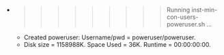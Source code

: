 * >>>>>>>>> Running inst-min-con-users-poweruser.sh ...
  * Created poweruser: Username/pwd = poweruser/poweruser.
  * Disk size = 1158988K. Space Used = 36K. Runtime = 00:00:00:00.
